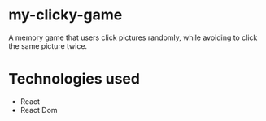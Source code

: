 # my-clicky-game
A memory game that users click pictures randomly, while avoiding to click the same picture twice.

# Technologies used
- React
- React Dom